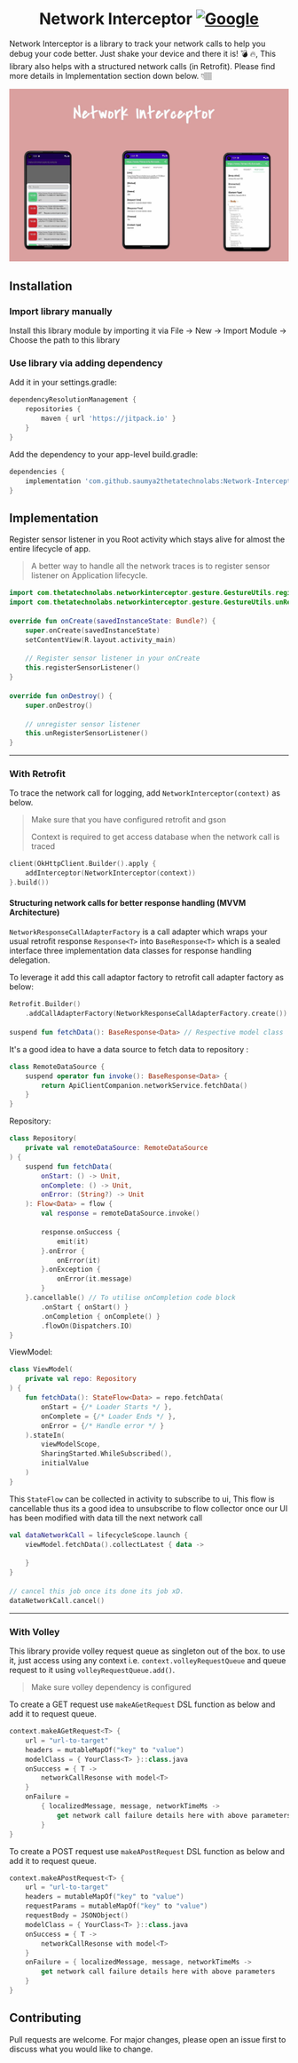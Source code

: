 <h1 align="center">Network Interceptor
  <a href="https://jitpack.io/#saumya2thetatechnolabs/Network-Interceptor"><img alt="Google" src="https://jitpack.io/v/saumya2thetatechnolabs/Network-Interceptor.svg"/>
  </a>
  <br>
</h1>

Network Interceptor is a library to track your network calls to help you debug your code better.
Just shake your device and there it is! 💣 🔥, This library also helps with a structured network
calls (in Retrofit). Please find more details in Implementation section down below. 👇🏽

<p align="center">
  <img src="https://github.com/saumya2thetatechnolabs/Network-Interceptor/blob/phase-two/screenshots/NetworkInterceptorImage.jpg" title="Screenshot 1">
</p>

## Installation

### Import library manually

Install this library module by importing it via File -> New -> Import Module -> Choose the path to
this library

### Use library via adding dependency

Add it in your settings.gradle:

```groovy
dependencyResolutionManagement {
    repositories {
        maven { url 'https://jitpack.io' }
    }
}
```

Add the dependency to your app-level build.gradle:

```groovy
dependencies {
    implementation 'com.github.saumya2thetatechnolabs:Network-Interceptor:{latest-version}'
}
```

## Implementation

Register sensor listener in you Root activity which stays alive for almost the entire lifecycle of
app.
> A better way to handle all the network traces is to register sensor listener on Application lifecycle.

```kotlin
import com.thetatechnolabs.networkinterceptor.gesture.GestureUtils.registerSensorListener
import com.thetatechnolabs.networkinterceptor.gesture.GestureUtils.unRegisterSensorListener

override fun onCreate(savedInstanceState: Bundle?) {
    super.onCreate(savedInstanceState)
    setContentView(R.layout.activity_main)

    // Register sensor listener in your onCreate
    this.registerSensorListener()
}

override fun onDestroy() {
    super.onDestroy()

    // unregister sensor listener
    this.unRegisterSensorListener()
}
```

---

### With Retrofit

To trace the network call for logging, add `NetworkInterceptor(context)` as below.
> Make sure that you have configured retrofit and gson
>
>Context is required to get access database when the network call is traced

```kotlin
client(OkHttpClient.Builder().apply {
    addInterceptor(NetworkInterceptor(context))
}.build())
```

#### Structuring network calls for better response handling (MVVM Architecture)

`NetworkResponseCallAdapterFactory` is a call adapter which wraps your usual retrofit
response `Response<T>` into `BaseResponse<T>` which is a sealed interface three implementation data
classes for response handling delegation.

To leverage it add this call adaptor factory to retrofit call adapter factory as below:

```kotlin
Retrofit.Builder()
    .addCallAdapterFactory(NetworkResponseCallAdapterFactory.create())

suspend fun fetchData(): BaseResponse<Data> // Respective model class
```

It's a good idea to have a data source to fetch data to repository :

```kotlin
class RemoteDataSource {
    suspend operator fun invoke(): BaseResponse<Data> {
        return ApiClientCompanion.networkService.fetchData()
    }
}
```

Repository:

```kotlin
class Repository(
    private val remoteDataSource: RemoteDataSource
) {
    suspend fun fetchData(
        onStart: () -> Unit,
        onComplete: () -> Unit,
        onError: (String?) -> Unit
    ): Flow<Data> = flow {
        val response = remoteDataSource.invoke()

        response.onSuccess {
            emit(it)
        }.onError {
            onError(it)
        }.onException {
            onError(it.message)
        }
    }.cancellable() // To utilise onCompletion code block
        .onStart { onStart() }
        .onCompletion { onComplete() }
        .flowOn(Dispatchers.IO)
}
```

ViewModel:

```kotlin
class ViewModel(
    private val repo: Repository
) {
    fun fetchData(): StateFlow<Data> = repo.fetchData(
        onStart = {/* Loader Starts */ },
        onComplete = {/* Loader Ends */ },
        onError = {/* Handle error */ }
    ).stateIn(
        viewModelScope,
        SharingStarted.WhileSubscribed(),
        initialValue
    )
}
```

This `StateFlow` can be collected in activity to subscribe to ui, This flow is cancellable thus its
a good idea to unsubscribe to flow collector once our UI has been modified with data till the next
network call

```kotlin
val dataNetworkCall = lifecycleScope.launch {
    viewModel.fetchData().collectLatest { data ->

    }
}

// cancel this job once its done its job xD.
dataNetworkCall.cancel()
```

---

### With Volley

This library provide volley request queue as singleton out of the box. to use it, just access using
any context i.e. `context.volleyRequestQueue` and queue request to it
using `volleyRequestQueue.add()`.

> Make sure volley dependency is configured

To create a GET request use `makeAGetRequest` DSL function as below and add it to request queue.

```kotlin
context.makeAGetRequest<T> {
    url = "url-to-target"
    headers = mutableMapOf("key" to "value")
    modelClass = { YourClass<T> }::class.java
    onSuccess = { T ->
        networkCallResonse with model<T>
    }
    onFailure =
        { localizedMessage, message, networkTimeMs ->
            get network call failure details here with above parameters
        }
}
```

To create a POST request use `makeAPostRequest` DSL function as below and add it to request queue.

```kotlin
context.makeAPostRequest<T> {
    url = "url-to-target"
    headers = mutableMapOf("key" to "value")
    requestParams = mutableMapOf("key" to "value")
    requestBody = JSONObject()
    modelClass = { YourClass<T> }::class.java
    onSuccess = { T ->
        networkCallResonse with model<T>
    }
    onFailure = { localizedMessage, message, networkTimeMs ->
        get network call failure details here with above parameters
    }
}
```

## Contributing

Pull requests are welcome. For major changes, please open an issue first to discuss what you would
like to change.
